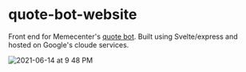 # quote-bot-website

Front end for Memecenter's [quote bot](https://github.com/SpoonDoctor/QuoteBot). Built using Svelte/express and hosted on Google's cloude services.

![2021-06-14 at 9 48 PM](https://user-images.githubusercontent.com/22382028/121980653-52830100-cd5a-11eb-9760-1932b3d7e3b1.png)
